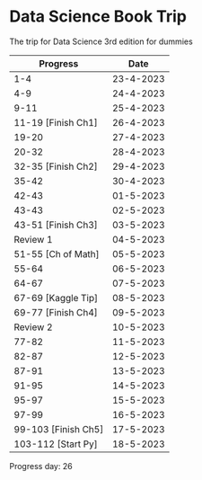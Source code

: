 # Data Science Book Trip
The trip for Data Science 3rd edition for dummies 

| Progress            | Date      |
| ------------------- | --------- |
| 1-4                 | 23-4-2023 |
| 4-9                 | 24-4-2023 |
| 9-11                | 25-4-2023 |
| 11-19 [Finish Ch1]  | 26-4-2023 |
| 19-20               | 27-4-2023 |
| 20-32               | 28-4-2023 |
| 32-35 [Finish Ch2]  | 29-4-2023 |
| 35-42               | 30-4-2023 |
| 42-43               | 01-5-2023 |
| 43-43               | 02-5-2023 |
| 43-51 [Finish Ch3]  | 03-5-2023 |
| Review 1            | 04-5-2023 |
| 51-55 [Ch of Math]  | 05-5-2023 |
| 55-64               | 06-5-2023 |
| 64-67               | 07-5-2023 |
| 67-69 [Kaggle Tip]  | 08-5-2023 |
| 69-77 [Finish Ch4]  | 09-5-2023 |
| Review 2            | 10-5-2023 |
| 77-82               | 11-5-2023 |
| 82-87               | 12-5-2023 |
| 87-91               | 13-5-2023 |
| 91-95               | 14-5-2023 |
| 95-97               | 15-5-2023 |
| 97-99               | 16-5-2023 |
| 99-103 [Finish Ch5] | 17-5-2023 |
| 103-112 [Start Py]  | 18-5-2023 |

Progress day: 26


